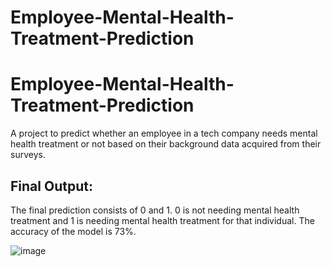 # Employee-Mental-Health-Treatment-Prediction

# Employee-Mental-Health-Treatment-Prediction

A project to predict whether an employee in a tech company needs mental health treatment or not based on their background data acquired from their surveys.

## Final Output:
The final prediction consists of 0 and 1. 0 is not needing mental health treatment and 1 is needing mental health treatment for that individual. The accuracy of the model is 73%.

![image](https://user-images.githubusercontent.com/25548019/131581472-99f9de7a-0aad-49aa-8285-1ca86f5e8ceb.png)
